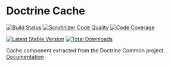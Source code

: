 # Doctrine Cache

[![Build Status](https://img.shields.io/travis/doctrine/cache/master.svg?style=flat-square)](http://travis-ci.org/doctrine/cache) 
[![Scrutinizer Code Quality](https://img.shields.io/scrutinizer/g/doctrine/cache/master.svg?style=flat-square)](https://scrutinizer-ci.com/g/doctrine/cache/?branch=master) 
[![Code Coverage](https://img.shields.io/scrutinizer/coverage/g/doctrine/cache/master.svg?style=flat-square)](https://scrutinizer-ci.com/g/doctrine/cache/?branch=master)

[![Latest Stable Version](https://img.shields.io/packagist/v/doctrine/cache.svg?style=flat-square)](https://packagist.org/packages/doctrine/cache)
[![Total Downloads](https://img.shields.io/packagist/dt/doctrine/cache.svg?style=flat-square)](https://packagist.org/packages/doctrine/cache)

Cache component extracted from the Doctrine Common project. [Documentation](http://doctrine-orm.readthedocs.io/projects/doctrine-orm/en/latest/reference/caching.html)
